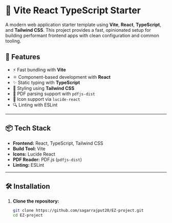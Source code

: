 # 📄 Vite React TypeScript Starter

A modern web application starter template using **Vite**, **React**, **TypeScript**, and **Tailwind CSS**. This project provides a fast, opinionated setup for building performant frontend apps with clean configuration and common tooling.

## 🚀 Features

- ⚡ Fast bundling with **Vite**
- ⚛️ Component-based development with **React**
- ✨ Static typing with **TypeScript**
- 🎨 Styling using **Tailwind CSS**
- 📄 PDF parsing support with `pdfjs-dist`
- 🧩 Icon support via `lucide-react`
- 🔍 Linting with ESLint

---

## 📦 Tech Stack

- **Frontend:** React, TypeScript, Tailwind CSS
- **Build Tool:** Vite
- **Icons:** Lucide React
- **PDF Reader:** PDF.js (`pdfjs-dist`)
- **Linting:** ESLint

---

## 🛠 Installation

1. **Clone the repository:**

   ```bash
   git clone https://github.com/sagarrajput20/EZ-project.git
   cd EZ-project
